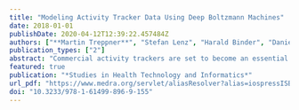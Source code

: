 ```yaml
---
title: "Modeling Activity Tracker Data Using Deep Boltzmann Machines"
date: 2018-01-01
publishDate: 2020-04-12T12:39:22.457484Z
authors: ["**Martin Treppner**", "Stefan Lenz", "Harald Binder", "Daniela Z&ouml;ller"]
publication_types: ["2"]
abstract: "Commercial activity trackers are set to become an essential tool in health research, due to increasing availability in the general population. The corresponding vast amounts of mostly unlabeled data pose a challenge to statistical modeling approaches. To investigate the feasibility of deep learning approaches for unsupervised learning with such data, we examine weekly usage patterns of Fitbit activity trackers with deep Boltzmann machines (DBMs). This method is particularly suitable for modeling complex joint distributions via latent variables. We also chose this specific procedure because it is a generative approach, i.e., artificial samples can be generated to explore the learned structure. We describe how the data can be preprocessed to be compatible with binary DBMs. The results reveal two distinct usage patterns in which one group frequently uses trackers on Mondays and Tuesdays, whereas the other uses trackers during the entire week. This exemplary result shows that DBMs are feasible and can be useful for modeling activity tracker data."
featured: true
publication: "*Studies in Health Technology and Informatics*"
url_pdf: "https://www.medra.org/servlet/aliasResolver?alias=iospressISBN&isbn=978-1-61499-895-2&spage=155&doi=10.3233/978-1-61499-896-9-155"
doi: "10.3233/978-1-61499-896-9-155"
---
```


